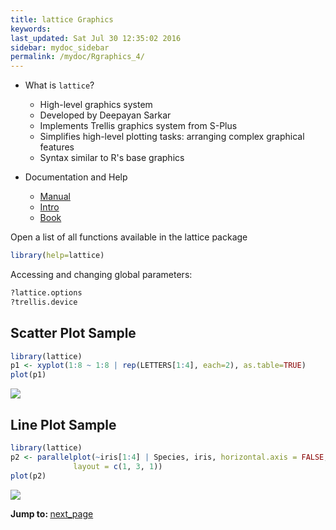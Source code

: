 ```yaml
---
title: lattice Graphics
keywords: 
last_updated: Sat Jul 30 12:35:02 2016
sidebar: mydoc_sidebar
permalink: /mydoc/Rgraphics_4/
---
```


- What is `lattice`?
    - High-level graphics system 
    - Developed by Deepayan Sarkar 
    - Implements Trellis graphics system from S-Plus
    - Simplifies high-level plotting tasks: arranging complex graphical features 
    - Syntax similar to R's base graphics

- Documentation and Help
    - [Manual](http://lmdvr.r-forge.r-project.org)
    - [Intro](http://www.his.sunderland.ac.uk/~cs0her/Statistics/UsingLatticeGraphicsInR.htm)
    - [Book](http://www.amazon.com/Lattice-Multivariate-Data-Visualization-Use/dp/0387759689)
		
Open a list of all functions available in the lattice package


```r
library(help=lattice) 
```

Accessing and changing global parameters:


```r
?lattice.options
?trellis.device
```

## Scatter Plot Sample


```r
library(lattice)
p1 <- xyplot(1:8 ~ 1:8 | rep(LETTERS[1:4], each=2), as.table=TRUE) 
plot(p1)
```

![](../Rgraphics_files/scatter_plot_lattice-1.png)

## Line Plot Sample


```r
library(lattice)
p2 <- parallelplot(~iris[1:4] | Species, iris, horizontal.axis = FALSE, 
              layout = c(1, 3, 1))  
plot(p2)
```

![](../Rgraphics_files/line_plot_lattice-1.png)

<div class="tags">
<b>Jump to: </b>
<a href="../../mydoc/Rgraphics_5/" class="btn btn-default navbar-btn cursorNorm" role="button">next_page</a>
</div>
